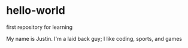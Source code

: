 # hello-world
first repository for learning

My name is Justin. I'm a laid back guy; I like coding, sports, and games

